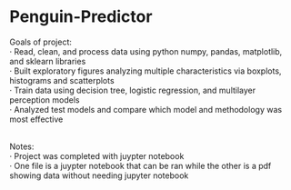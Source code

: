 # Penguin-Predictor <br />


Goals of project: <br />
· Read, clean, and process data using python numpy, pandas, matplotlib, and sklearn libraries <br />
· Built exploratory figures analyzing multiple characteristics via boxplots, histograms and scatterplots <br />
· Train data using decision tree, logistic regression, and multilayer perception models <br />
· Analyzed test models and compare which model and methodology was most effective <br /> <br />

Notes: <br />
· Project was completed with juypter notebook <br />
· One file is a juypter notebook that can be ran while the other is a pdf showing data without needing jupyter notebook <br />

